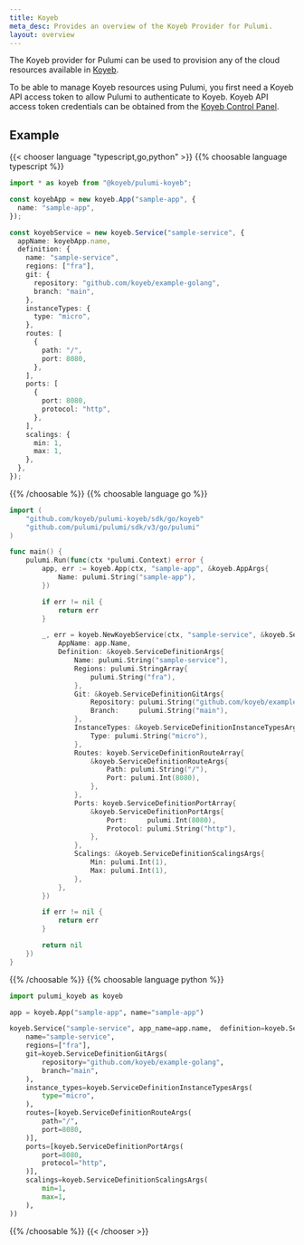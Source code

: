 ```yaml
---
title: Koyeb
meta_desc: Provides an overview of the Koyeb Provider for Pulumi.
layout: overview
---
```


The Koyeb provider for Pulumi can be used to provision any of the cloud resources available in [Koyeb](https://www.koyeb.com).

To be able to manage Koyeb resources using Pulumi, you first need a Koyeb API access token to allow Pulumi to authenticate to Koyeb. Koyeb API access token credentials can be obtained from the [Koyeb Control Panel](https://app.koyeb.com/account/api).

## Example

{{< chooser language "typescript,go,python" >}}
{{% choosable language typescript %}}

```typescript
import * as koyeb from "@koyeb/pulumi-koyeb";

const koyebApp = new koyeb.App("sample-app", {
  name: "sample-app",
});

const koyebService = new koyeb.Service("sample-service", {
  appName: koyebApp.name,
  definition: {
    name: "sample-service",
    regions: ["fra"],
    git: {
      repository: "github.com/koyeb/example-golang",
      branch: "main",
    },
    instanceTypes: {
      type: "micro",
    },
    routes: [
      {
        path: "/",
        port: 8080,
      },
    ],
    ports: [
      {
        port: 8080,
        protocol: "http",
      },
    ],
    scalings: {
      min: 1,
      max: 1,
    },
  },
});
```

{{% /choosable %}}
{{% choosable language go %}}

```go
import (
	"github.com/koyeb/pulumi-koyeb/sdk/go/koyeb"
	"github.com/pulumi/pulumi/sdk/v3/go/pulumi"
)

func main() {
	pulumi.Run(func(ctx *pulumi.Context) error {
		app, err := koyeb.App(ctx, "sample-app", &koyeb.AppArgs{
			Name: pulumi.String("sample-app"),
		})

		if err != nil {
			return err
		}

		_, err = koyeb.NewKoyebService(ctx, "sample-service", &koyeb.ServiceArgs{
			AppName: app.Name,
			Definition: &koyeb.ServiceDefinitionArgs{
				Name: pulumi.String("sample-service"),
				Regions: pulumi.StringArray{
					pulumi.String("fra"),
				},
				Git: &koyeb.ServiceDefinitionGitArgs{
					Repository: pulumi.String("github.com/koyeb/example-golang"),
					Branch:     pulumi.String("main"),
				},
				InstanceTypes: &koyeb.ServiceDefinitionInstanceTypesArgs{
					Type: pulumi.String("micro"),
				},
				Routes: koyeb.ServiceDefinitionRouteArray{
					&koyeb.ServiceDefinitionRouteArgs{
						Path: pulumi.String("/"),
						Port: pulumi.Int(8080),
					},
				},
				Ports: koyeb.ServiceDefinitionPortArray{
					&koyeb.ServiceDefinitionPortArgs{
						Port:     pulumi.Int(8080),
						Protocol: pulumi.String("http"),
					},
				},
				Scalings: &koyeb.ServiceDefinitionScalingsArgs{
					Min: pulumi.Int(1),
					Max: pulumi.Int(1),
				},
			},
		})

		if err != nil {
			return err
		}

		return nil
	})
}
```

{{% /choosable %}}
{{% choosable language python %}}

```python
import pulumi_koyeb as koyeb

app = koyeb.App("sample-app", name="sample-app")

koyeb.Service("sample-service", app_name=app.name,  definition=koyeb.ServiceDefinitionArgs(
    name="sample-service",
    regions=["fra"],
    git=koyeb.ServiceDefinitionGitArgs(
        repository="github.com/koyeb/example-golang",
        branch="main",
    ),
    instance_types=koyeb.ServiceDefinitionInstanceTypesArgs(
        type="micro",
    ),
    routes=[koyeb.ServiceDefinitionRouteArgs(
        path="/",
        port=8080,
    )],
    ports=[koyeb.ServiceDefinitionPortArgs(
        port=8080,
        protocol="http",
    )],
    scalings=koyeb.ServiceDefinitionScalingsArgs(
        min=1,
        max=1,
    ),
))
```

{{% /choosable %}}
{{< /chooser >}}
